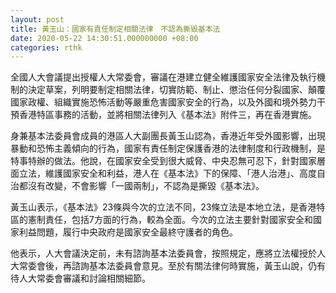 ```yaml
---
layout: post
title: 黃玉山：國家有責任制定相關法律　不認為撕毀基本法
date: 2020-05-22 14:30:51.000000000 +08:00
categories: rthk
---
```


全國人大會議提出授權人大常委會，審議在港建立健全維護國家安全法律及執行機制的決定草案，列明要制定相關法律，切實防範、制止、懲治任何分裂國家、顛覆國家政權、組織實施恐怖活動等嚴重危害國家安全的行為，以及外國和境外勢力干預香港特區事務的活動，並將相關法律列入《基本法》附件三，再在香港實施。

身兼基本法委員會成員的港區人大副團長黃玉山認為，香港近年受外國影響，出現暴動和恐怖主義傾向的行為，國家有責任制定保護香港的法律制度和行政機制，是特事特辦的做法。他說，在國家安全受到很大威脅、中央忍無可忍下，針對國家層面立法，維護國家安全和利益，港人在《基本法》下的保障、「港人治港」、高度自治都沒有改變，不會影響「一國兩制」，不認為是撕毀《基本法》。

黃玉山表示，《基本法》23條與今次的立法不同，23條立法是本地立法，是香港特區的憲制責任，包括7方面的行為，較為全面。今次的立法主要針對國家安全和國家利益問題，履行中央政府是國家安全最終守護者的角色。

他表示，人大會議決定前，未有諮詢基本法委員會，按照規定，應將立法權授於人大常委會後，再諮詢基本法委員會意見。至於有關法律何時實施，黃玉山說，仍有待人大常委會審議和討論相關細節。
